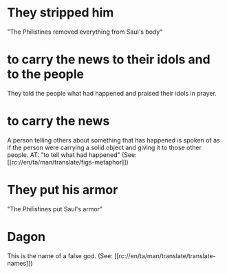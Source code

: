 # They stripped him

"The Philistines removed everything from Saul's body"

# to carry the news to their idols and to the people

They told the people what had happened and praised their idols in prayer.

# to carry the news

A person telling others about something that has happened is spoken of as if the person were carrying a solid object and giving it to those other people. AT: "to tell what had happened" (See: [[rc://en/ta/man/translate/figs-metaphor]])

# They put his armor

"The Philistines put Saul's armor"

# Dagon

This is the name of a false god. (See: [[rc://en/ta/man/translate/translate-names]])